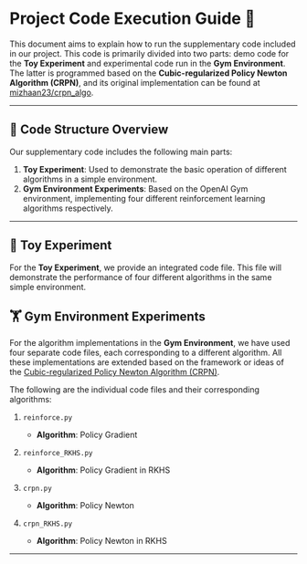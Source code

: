 # Project Code Execution Guide 🚀

This document aims to explain how to run the supplementary code included in our project. This code is primarily divided into two parts: demo code for the **Toy Experiment** and experimental code run in the **Gym Environment**. The latter is programmed based on the **Cubic-regularized Policy Newton Algorithm (CRPN)**, and its original implementation can be found at [mizhaan23/crpn_algo](https://github.com/mizhaan23/crpn_algo).

---

## 📝 Code Structure Overview

Our supplementary code includes the following main parts:

1.  **Toy Experiment**: Used to demonstrate the basic operation of different algorithms in a simple environment.
2.  **Gym Environment Experiments**: Based on the OpenAI Gym environment, implementing four different reinforcement learning algorithms respectively.

---

## 🧪 Toy Experiment

For the **Toy Experiment**, we provide an integrated code file. This file will demonstrate the performance of four different algorithms in the same simple environment.


## 🏋️ Gym Environment Experiments

For the algorithm implementations in the **Gym Environment**, we have used four separate code files, each corresponding to a different algorithm. All these implementations are extended based on the framework or ideas of the [Cubic-regularized Policy Newton Algorithm (CRPN)](https://github.com/mizhaan23/crpn_algo).

The following are the individual code files and their corresponding algorithms:

1.  `reinforce.py`
    * **Algorithm**: Policy Gradient


2.  `reinforce_RKHS.py`
    * **Algorithm**: Policy Gradient in RKHS 


3.  `crpn.py`
    * **Algorithm**: Policy Newton


4.  `crpn_RKHS.py`
    * **Algorithm**: Policy Newton in RKHS 


---


